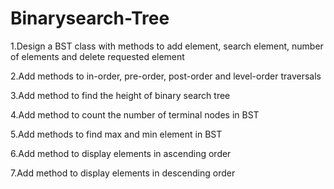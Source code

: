 # Binarysearch-Tree

1.Design a BST class with methods to add element, search element, number of elements and delete requested element

2.Add methods to in-order, pre-order, post-order and level-order traversals

3.Add method to find the height of binary search tree

4.Add method to count the number of terminal nodes in BST

5.Add methods to find max and min element in BST

6.Add method to display elements in ascending order

7.Add method to display elements in descending order 

